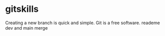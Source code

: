# gitskills
Creating a new branch is quick and simple.
Git is a free software.
reademe dev and main merge
